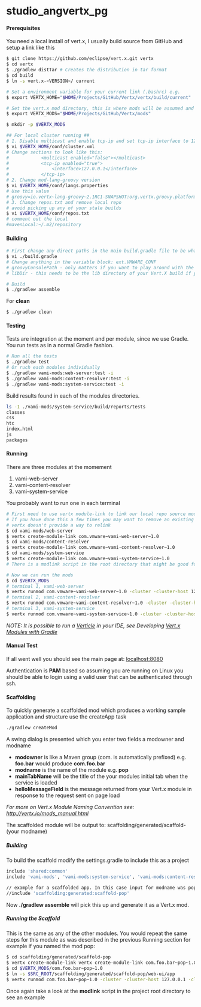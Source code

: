studio_angvertx_pg
==================
#### Prerequisites
You need a local install of vert.x, I usually build source from GitHub and setup a link like this
```bash
$ git clone https://github.com/eclipse/vert.x.git vertx
$ cd vertx
$ ./gradlew distTar # Creates the distribution in tar format
$ cd build
$ ln -s vert.x-<VERSION>/ current

# Set a environment variable for your current link (.bashrc) e.g.
$ export VERTX_HOME="$HOME/Projects/GitHub/Vertx/vertx/build/current"

# Set the vert.x mod directory, this is where mods will be assumed and if downloaded placed
$ export VERTX_MODS="$HOME/Projects/GitHub/Vertx/mods"

$ mkdir -p $VERTX_MODS

## For local cluster running ##
# 1. Disable multicast and enable tcp-ip and set tcp-ip interface to 127.0.0.1
$ vi $VERTX_HOME/conf/cluster.xml
# Change sections to look like this:
#            <multicast enabled="false"></multicast>
#            <tcp-ip enabled="true">
#                <interface>127.0.0.1</interface>
#            </tcp-ip>
# 2. Change mod-lang-groovy version
$ vi $VERTX_HOME/conf/langs.properties
# Use this value
# groovy=io.vertx~lang-groovy~2.1RC1-SNAPSHOT:org.vertx.groovy.platform.impl.GroovyVerticleFactory
# 3. Change repos.txt and remove local repo
# avoid picking up any of your stale builds
$ vi $VERTX_HOME/conf/repos.txt
# comment out the local
#mavenLocal:~/.m2/repository
```
#### Building
```bash
# First change any direct paths in the main build.gradle file to be what you need to be.
$ vi ./build.gradle
# Change anything in the variable block: ext.VMWARE_CONF
# groovyConsolePath - only matters if you want to play around with the console, this sets up the classpath for the project so the console will allow you play around testing things
# libDir - this needs to be the lib directory of your Vert.X build if you have done a custom build from the GitHub checkout: https://github.com/eclipse/vert.x.git

# Build
$ ./gradlew assemble
```
For **clean**
```bash
$ ./gradlew clean
```
#### Testing
Tests are integration at the moment and per module, since we use Gradle. You run tests as in a normal Gradle fashion.
``` bash
# Run all the tests
$ ./gradlew test
# Or ruch each modules individually
$ ./gradlew vami-mods:web-server:test -i
$ ./gradlew vami-mods:content-resolver:test -i
$ ./gradlew vami-mods:system-service:test -i
```
Build results found in each of the modules directories.
```bash
ls -1 ./vami-mods/system-service/build/reports/tests
classes
css
htc
index.html
js
packages
```
#### Running
There are three modules at the momement
1. vami-web-server
2. vami-content-resolver
3. vami-system-service

You probably want to run one in each terminal
```bash
# First need to use vertx module-link to link our local repo source modules to be used by vertx
# If you have done this a few times you may want to remove an existing link if it is already there
# vertx doesn't provide a way to relink
$ cd vami-mods/web-server
$ vertx create-module-link com.vmware~vami-web-server~1.0
$ cd vami-mods/content-resolver
$ vertx create-module-link com.vmware~vami-content-resolver~1.0
$ cd vami-mods/system-service
$ vertx create-module-link com.vmware~vami-system-service~1.0
# There is a modlink script in the root directory that might be good for you

# Now we can run the mods
$ cd $VERTX_MODS
# terminal 1, vami-web-server
$ vertx runmod com.vmware~vami-web-server~1.0 -cluster -cluster-host 127.0.0.1 -cluster-port 9000
# terminal 2, vami-content-resolver
$ vertx runmod com.vmware~vami-content-resolver~1.0 -cluster -cluster-host 127.0.0.1 -cluster-port 9001
# terminal 3, vami-system-service
$ vertx runmod com.vmware~vami-system-service~1.0 -cluster -cluster-host 127.0.0.1 -cluster-port 9002
```

*NOTE: It is possible to run a [Verticle](http://vertx.io/manual.html#verticle) in your IDE, see Developing [Vert.x Modules with Gradle](http://vertx.io/gradle_dev.html)*


#### Manual Test
If all went well you should see the main page at: [localhost:8080](localhost:8080)

Authentication is **PAM** based so assuming you are running on Linux you should be able to login using a valid user
that can be authenticated through ssh.

#### Scaffolding
To quickly generate a scaffolded mod which produces a working sample application and structure use the createApp task
```bash
./gradlew createMod
```
A swing dialog is presented which you enter two fields a modowner and modname
* **modowner** is like a Maven group (com. is automatically prefixed) e.g. **foo.bar** would produce **com.foo.bar**
* **modname** is the name of the module e.g. **pop** 
* **mainTabName** will be the title of the your modules initial tab when the service is loaded
* **helloMessageField** is the message returned from your Vert.x module in response to the request sent on page load

*For more on Vert.x Module Naming Convention see: http://vertx.io/mods_manual.html*

The scaffolded module will be output to: scaffolding/generated/scaffold-(your modname)
##### Building
To build the scaffold modify the settings.gradle to include this as a project
```bash
include 'shared:common'
include 'vami-mods', 'vami-mods:system-service', 'vami-mods:content-resolver', 'vami-mods:web-server'

// example for a scaffolded app. In this case input for modname was pop
//include 'scaffolding:generated:scaffold-pop'
```
Now **./gradlew assemble** will pick this up and generate it as a Vert.x mod.
##### Running the Scaffold
This is the same as any of the other modules. You would repeat the same steps for this module as was described in the previous Running section for example if you named the mod pop:

```bash
$ cd scaffolding/generated/scaffold-pop
$ vertx create-module-link vertx create-module-link com.foo.bar~pop~1.0
$ cd $VERTX_MODS/com.foo.bar~pop~1.0
$ ln -s $SRC_ROOT/scaffolding/generated/scaffold-pop/web-ui/app
$ vertx runmod com.foo.bar~pop~1.0 -cluster -cluster-host 127.0.0.1 -cluster-port 9002
```
Once again take a look at the **modlink** script in the project root directory to see an example
